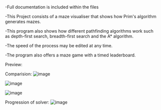 -Full documentation is included within the files

-This Project consists of a maze visualiser that shows how Prim's algorithm generates mazes.

-This program also shows how different pathfinding algorithms work such as depth-first search, breadth-first search and the A* algorithm.

-The speed of the process may be edited at any time.

-The program also offers a maze game with a timed leaderboard.

Preview:

Comparision:
![image](https://github.com/user-attachments/assets/419fa8f6-78ad-4d7f-bbd5-8a244f305b43)

![image](https://github.com/user-attachments/assets/6b40e00e-7f1d-49b3-b284-fd9b5e4edede)

![image](https://github.com/user-attachments/assets/873f2630-883b-4510-8c4f-7fd2bfdab0dc)

Progression of solver:
![image](https://github.com/user-attachments/assets/be89ef9a-554d-419c-86ef-633b359f8afb)



